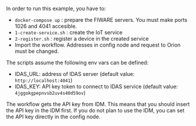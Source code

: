 In order to run this example, you have to:

* `docker-compose up` : prepare the FIWARE servers. You must make ports 1026 and 4041 accesible.
* `1-create-service.sh` : create the IoT service
* `2-register.sh` : register a device in the created service
* Import the workflow. Addresses in config node and request to Orion must be changed.

The scripts assume the following env vars can be defined:

* IDAS_URL: address of IDAS server (default value: `http://localhost:4041`)
* IDAS_KEY: API key token to connect to IDAS service (default value: `4jggokgpepnvsb2uv4s40d59ov`) 

The workflow gets the API key from IDM. This means that you should insert the API key in the IDM first. If you do not plan to use the IDM, you can set the API key directly in the config node.
